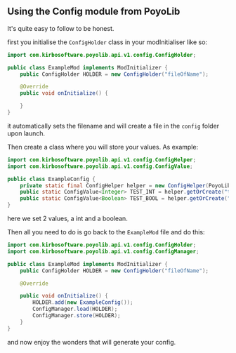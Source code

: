 ## Using the Config module from PoyoLib

It's quite easy to follow to be honest. 

first you initialise the `ConfigHolder` class in your modInitialiser like so:

```java
import com.kirbosoftware.poyolib.api.v1.config.ConfigHolder;

public class ExampleMod implements ModInitializer {
    public ConfigHolder HOLDER = new ConfigHolder("fileOfName");

    @Override
    public void onInitialize() {

    }
}
```
it automatically sets the filename and will create a file in the `config` folder upon launch. 

Then create a class where you will store your values. As example:

```java
import com.kirbosoftware.poyolib.api.v1.config.ConfigHelper;
import com.kirbosoftware.poyolib.api.v1.config.ConfigValue;

public class ExampleConfig {
    private static final ConfigHelper helper = new ConfigHelper(PoyoLib.holder);
    public static ConfigValue<Integer> TEST_INT = helper.getOrCreate("test_int", 11);
    public static ConfigValue<Boolean> TEST_BOOL = helper.getOrCreate("test_bool", false);
}
```
here we set 2 values, a int and a boolean. 

Then all you need to do is go back to the `ExampleMod` file and do this:
```java
import com.kirbosoftware.poyolib.api.v1.config.ConfigHolder;
import com.kirbosoftware.poyolib.api.v1.config.ConfigManager;

public class ExampleMod implements ModInitializer {
    public ConfigHolder HOLDER = new ConfigHolder("fileOfName");

    @Override

    public void onInitialize() {
        HOLDER.add(new ExampleConfig());
        ConfigManager.load(HOLDER);
        ConfigManager.store(HOLDER);
    }
}
```

and now enjoy the wonders that will generate your config.